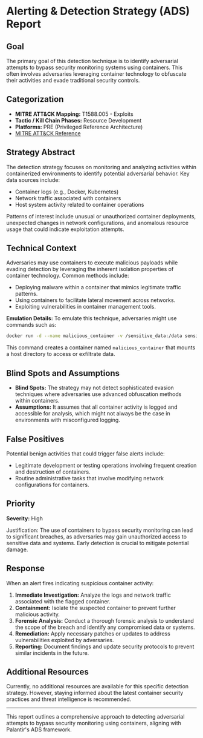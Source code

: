 # Alerting & Detection Strategy (ADS) Report

## Goal
The primary goal of this detection technique is to identify adversarial attempts to bypass security monitoring systems using containers. This often involves adversaries leveraging container technology to obfuscate their activities and evade traditional security controls.

## Categorization
- **MITRE ATT&CK Mapping:** T1588.005 - Exploits
- **Tactic / Kill Chain Phases:** Resource Development
- **Platforms:** PRE (Privileged Reference Architecture)
- [MITRE ATT&CK Reference](https://attack.mitre.org/techniques/T1588/005)

## Strategy Abstract
The detection strategy focuses on monitoring and analyzing activities within containerized environments to identify potential adversarial behavior. Key data sources include:

- Container logs (e.g., Docker, Kubernetes)
- Network traffic associated with containers
- Host system activity related to container operations

Patterns of interest include unusual or unauthorized container deployments, unexpected changes in network configurations, and anomalous resource usage that could indicate exploitation attempts.

## Technical Context
Adversaries may use containers to execute malicious payloads while evading detection by leveraging the inherent isolation properties of container technology. Common methods include:

- Deploying malware within a container that mimics legitimate traffic patterns.
- Using containers to facilitate lateral movement across networks.
- Exploiting vulnerabilities in container management tools.

**Emulation Details:**
To emulate this technique, adversaries might use commands such as:
```bash
docker run -d --name malicious_container -v /sensitive_data:/data sensitive_image
```
This command creates a container named `malicious_container` that mounts a host directory to access or exfiltrate data.

## Blind Spots and Assumptions
- **Blind Spots:** The strategy may not detect sophisticated evasion techniques where adversaries use advanced obfuscation methods within containers.
- **Assumptions:** It assumes that all container activity is logged and accessible for analysis, which might not always be the case in environments with misconfigured logging.

## False Positives
Potential benign activities that could trigger false alerts include:

- Legitimate development or testing operations involving frequent creation and destruction of containers.
- Routine administrative tasks that involve modifying network configurations for containers.

## Priority
**Severity:** High

Justification: The use of containers to bypass security monitoring can lead to significant breaches, as adversaries may gain unauthorized access to sensitive data and systems. Early detection is crucial to mitigate potential damage.

## Response
When an alert fires indicating suspicious container activity:

1. **Immediate Investigation:** Analyze the logs and network traffic associated with the flagged container.
2. **Containment:** Isolate the suspected container to prevent further malicious activity.
3. **Forensic Analysis:** Conduct a thorough forensic analysis to understand the scope of the breach and identify any compromised data or systems.
4. **Remediation:** Apply necessary patches or updates to address vulnerabilities exploited by adversaries.
5. **Reporting:** Document findings and update security protocols to prevent similar incidents in the future.

## Additional Resources
Currently, no additional resources are available for this specific detection strategy. However, staying informed about the latest container security practices and threat intelligence is recommended.

---

This report outlines a comprehensive approach to detecting adversarial attempts to bypass security monitoring using containers, aligning with Palantir's ADS framework.